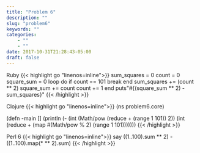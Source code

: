```yaml
---
title: "Problem 6"
description: ""
slug: "problem6"
keywords: ""
categories: 
    - ""
    - ""
date: 2017-10-31T21:28:43-05:00
draft: false
---
```

Ruby
{{< highlight go  "linenos=inline">}}
sum_squares = 0
count = 0
square_sum = 0
loop do
    if count == 101 
        break
    end
    sum_squares += (count ** 2)
    square_sum += count
    count += 1
end 
puts"#{(square_sum ** 2) - sum_squares}"
{{< /highlight >}}

Clojure
{{< highlight go  "linenos=inline">}}
(ns problem6.core)

(defn -main 
  []
  (println (- (int (Math/pow (reduce + (range 1 101)) 2)) (int (reduce + (map #(Math/pow % 2) (range 1 101)))))))
{{< /highlight >}}

Perl 6
{{< highlight go  "linenos=inline">}}
say ((1..100).sum ** 2) - ((1..100).map(* ** 2).sum)
{{< /highlight >}}

